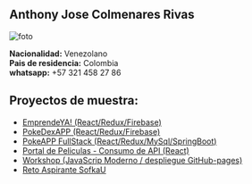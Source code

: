## Anthony Jose Colmenares Rivas

![foto](https://lh3.googleusercontent.com/ogw/ADea4I4JTPzzDleLm5c6O04s3xBcb-XQLr4N0vggOyEm5w=s83-c-mo)

**Nacionalidad:** Venezolano <br>
**Pais de residencia:** Colombia<br>
**whatsapp:** +57 321 458 27 86<br>

## Proyectos de muestra:

* [EmprendeYA! (React/Redux/Firebase)](https://github.com/AnthonyMerive/emprende-ya)
* [PokeDexAPP (React/Redux/Firebase)](https://github.com/AnthonyMerive/pokedexapp)
* [PokeAPP FullStack (React/Redux/MySql/SpringBoot)](https://github.com/carlosMorenoQ/petProyectSofkaU)
* [Portal de Peliculas - Consumo de API (React)](https://github.com/AnthonyMerive/movies-react)
* [Workshop (JavaScrip Moderno / despliegue GitHub-pages)](https://github.com/AnthonyMerive/netnet)
* [Reto Aspirante SofkaU](https://github.com/AnthonyMerive/reto-softka)


